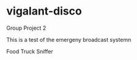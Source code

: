 # vigalant-disco
Group Project 2


This is a test of the emergeny broadcast systemn

Food Truck Sniffer